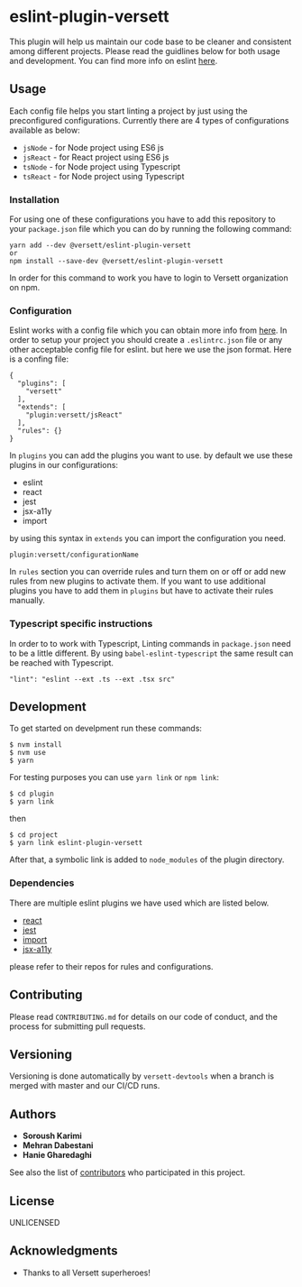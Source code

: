 # eslint-plugin-versett

This plugin will help us maintain our code base to be cleaner and consistent among different projects.
Please read the guidlines below for both usage and development.
You can find more info on eslint [here](https://eslint.org/).

## Usage

Each config file helps you start linting a project by just using the preconfigured configurations. Currently there are 4 types of configurations available as below:
* `jsNode` - for Node project using ES6 js
* `jsReact` - for React project using ES6 js
* `tsNode` - for Node project using Typescript
* `tsReact` - for Node project using Typescript


### Installation

For using one of these configurations you have to add this repository to your `package.json` file which you can do by running the following command:
```
yarn add --dev @versett/eslint-plugin-versett
or
npm install --save-dev @versett/eslint-plugin-versett
```
In order for this command to work you have to login to Versett organization on npm.


### Configuration
Eslint works with a config file which you can obtain more info from [here](https://eslint.org/docs/user-guide/configuring).
In order to setup your project you should create a `.eslintrc.json` file or any other acceptable config file for eslint. but here we use the json format. Here is a confing file:

```
{
  "plugins": [
    "versett"
  ],
  "extends": [
    "plugin:versett/jsReact"
  ],
  "rules": {}
}
```
In `plugins` you can add the plugins you want to use. by default we use these plugins in our configurations:

* eslint
* react
* jest
* jsx-a11y
* import

by using this syntax in `extends` you can import the configuration you need.
```
plugin:versett/configurationName
```

In `rules` section you can override rules and turn them on or off or add new rules from new plugins to activate them. If you want to use additional plugins you have to add them in `plugins` but have to activate their rules manually.

### Typescript specific instructions

In order to to work with Typescript, Linting commands in `package.json` need to be a little different.
By using `babel-eslint-typescript` the same result can be reached with Typescript.

```
"lint": "eslint --ext .ts --ext .tsx src"
```

## Development

To get started on develpment run these commands:
```
$ nvm install
$ nvm use
$ yarn
```
For testing purposes you can use `yarn link` or `npm link`:
```
$ cd plugin
$ yarn link
```
then
```
$ cd project
$ yarn link eslint-plugin-versett
```

After that, a symbolic link is added to `node_modules` of the plugin directory.

### Dependencies

There are multiple eslint plugins we have used which are listed below.

* [react](https://github.com/yannickcr/eslint-plugin-react)
* [jest](https://github.com/jest-community/eslint-plugin-jest)
* [import](https://github.com/benmosher/eslint-plugin-import/)
* [jsx-a11y](https://github.com/evcohen/eslint-plugin-jsx-a11y)

please refer to their repos for rules and configurations.

## Contributing

Please read `CONTRIBUTING.md` for details on our code of conduct, and the process for submitting pull requests.

## Versioning

Versioning is done automatically by `versett-devtools` when a branch is merged with master and our CI/CD runs.

## Authors

* **Soroush Karimi**
* **Mehran Dabestani**
* **Hanie Gharedaghi**

See also the list of [contributors](https://github.com/versett/eslint-plugin-versett/contributors) who participated in this project.

## License

UNLICENSED

## Acknowledgments

* Thanks to all Versett superheroes!

